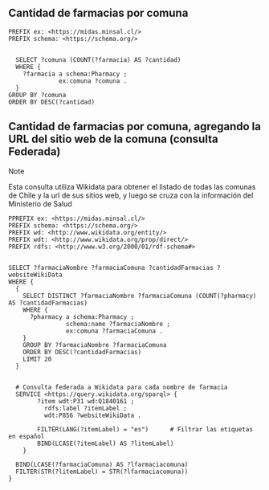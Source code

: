 ## Cantidad de farmacias por comuna
```
PREFIX ex: <https://midas.minsal.cl/>
PREFIX schema: <https://schema.org/>


  SELECT ?comuna (COUNT(?farmacia) AS ?cantidad)
  WHERE {
    ?farmacia a schema:Pharmacy ;
              ex:comuna ?comuna .
  }
GROUP BY ?comuna
ORDER BY DESC(?cantidad)
```

## Cantidad de farmacias por comuna, agregando la URL del sitio web de la comuna (consulta Federada)
> [!NOTE]
> Esta consulta utiliza Wikidata para obtener el listado de todas las comunas de Chile y la url de sus sitios web, y luego se cruza con la información del Ministerio de Salud
```
PPREFIX ex: <https://midas.minsal.cl/>
PREFIX schema: <https://schema.org/>
PREFIX wd: <http://www.wikidata.org/entity/>
PREFIX wdt: <http://www.wikidata.org/prop/direct/>
PREFIX rdfs: <http://www.w3.org/2000/01/rdf-schema#>


SELECT ?farmaciaNombre ?farmaciaComuna ?cantidadFarmacias ?websiteWikiData 
WHERE {
  {
    SELECT DISTINCT ?farmaciaNombre ?farmaciaComuna (COUNT(?pharmacy) AS ?cantidadFarmacias)
    WHERE {
      ?pharmacy a schema:Pharmacy ;
                schema:name ?farmaciaNombre ;
                ex:comuna ?farmaciaComuna .
    }
    GROUP BY ?farmaciaNombre ?farmaciaComuna
    ORDER BY DESC(?cantidadFarmacias)
    LIMIT 20
  }


  # Consulta federada a Wikidata para cada nombre de farmacia
  SERVICE <https://query.wikidata.org/sparql> {
    	?item wdt:P31 wd:Q1840161 ;
          rdfs:label ?itemLabel ;
          wdt:P856 ?websiteWikiData .
  
        FILTER(LANG(?itemLabel) = "es")      # Filtrar las etiquetas en español
        BIND(LCASE(?itemLabel) AS ?litemLabel) 
    }
  
  BIND(LCASE(?farmaciaComuna) AS ?lfarmaciacomuna)
  FILTER(STR(?litemLabel) = STR(?lfarmaciacomuna))
}

```

